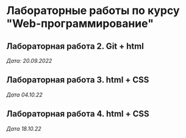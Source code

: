 # Лабораторные работы по курсу "Web-программирование"

## Лабораторная работа 2. Git + html

*Дата: 20.09.2022*

## Лабораторная работа 3. html + CSS

*Дата 04.10.22*

## Лабораторная работа 4. html + CSS

*Дата 18.10.22*





